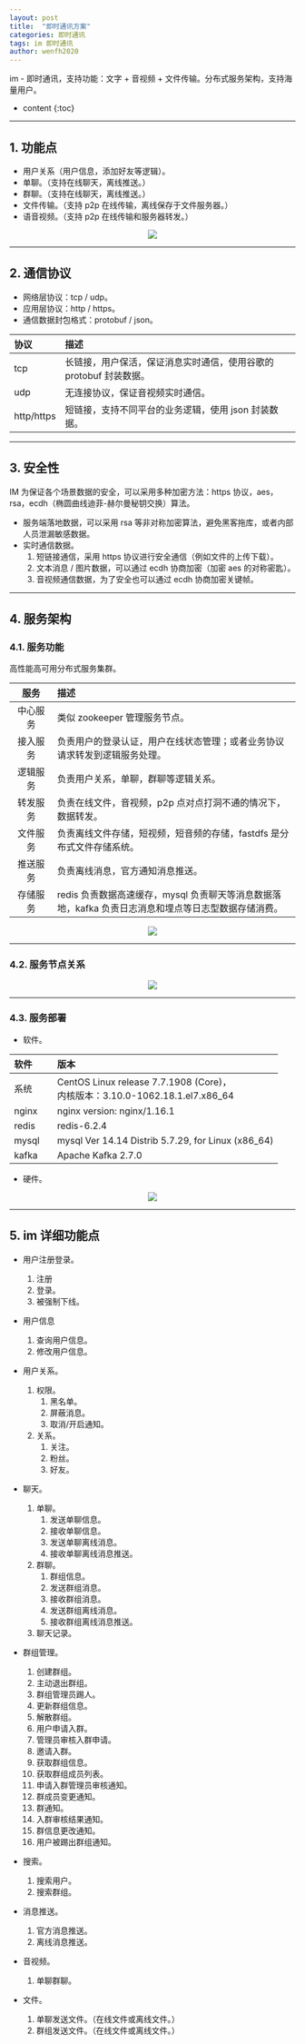 ```yaml
---
layout: post
title:  "即时通讯方案"
categories: 即时通讯
tags: im 即时通讯
author: wenfh2020
---
```


im - 即时通讯，支持功能：文字 + 音视频 + 文件传输。分布式服务架构，支持海量用户。



* content
{:toc}




---

## 1. 功能点

* 用户关系（用户信息，添加好友等逻辑）。
* 单聊。（支持在线聊天，离线推送。）
* 群聊。（支持在线聊天，离线推送。）
* 文件传输。（支持 p2p 在线传输，离线保存于文件服务器。）
* 语音视频。（支持 p2p 在线传输和服务器转发。）

<div align=center><img src="/images/2021-07-08-17-52-18.png" data-action="zoom"/></div>

---

## 2. 通信协议

* 网络层协议：tcp / udp。
* 应用层协议：http / https。
* 通信数据封包格式：protobuf / json。

<style> table th:first-of-type { width: 100px; } </style>
| 协议       | 描述                                                               |
| :--------- | :----------------------------------------------------------------- |
| tcp        | 长链接，用户保活，保证消息实时通信，使用谷歌的 protobuf 封装数据。 |
| udp        | 无连接协议，保证音视频实时通信。                                   |
| http/https | 短链接，支持不同平台的业务逻辑，使用 json 封装数据。               |

---

## 3. 安全性

IM 为保证各个场景数据的安全，可以采用多种加密方法：https 协议，aes，rsa，ecdh（椭圆曲线迪菲-赫尔曼秘钥交换）算法。

* 服务端落地数据，可以采用 rsa 等非对称加密算法，避免黑客拖库，或者内部人员泄漏敏感数据。
* 实时通信数据。
  1. 短链接通信，采用 https 协议进行安全通信（例如文件的上传下载）。
  2. 文本消息 / 图片数据，可以通过 ecdh 协商加密（加密 aes 的对称密匙）。
  3. 音视频通信数据，为了安全也可以通过 ecdh 协商加密关键帧。

---

## 4. 服务架构

### 4.1. 服务功能

高性能高可用分布式服务集群。

<style> table th:first-of-type { width: 60px; } </style>
|   服务   | 描述                                                                                                 |
| :------: | :--------------------------------------------------------------------------------------------------- |
| 中心服务 | 类似 zookeeper 管理服务节点。                                                                        |
| 接入服务 | 负责用户的登录认证，用户在线状态管理；或者业务协议请求转发到逻辑服务处理。                           |
| 逻辑服务 | 负责用户关系，单聊，群聊等逻辑关系。                                                                 |
| 转发服务 | 负责在线文件，音视频，p2p 点对点打洞不通的情况下，数据转发。                                         |
| 文件服务 | 负责离线文件存储，短视频，短音频的存储，fastdfs 是分布式文件存储系统。                               |
| 推送服务 | 负责离线消息，官方通知消息推送。                                                                     |
| 存储服务 | redis 负责数据高速缓存，mysql 负责聊天等消息数据落地，kafka 负责日志消息和埋点等日志型数据存储消费。 |

<div align=center><img src="/images/2021-07-08-17-21-32.png" data-action="zoom"/></div>

---

### 4.2. 服务节点关系

<div align=center><img src="/images/2021-07-08-15-30-14.png" data-action="zoom"/></div>

---

### 4.3. 服务部署

* 软件。

| 软件  | 版本                                                                             |
| :---- | :------------------------------------------------------------------------------- |
| 系统  | CentOS Linux release 7.7.1908 (Core)，<br/>内核版本：3.10.0-1062.18.1.el7.x86_64 |
| nginx | nginx version: nginx/1.16.1                                                      |
| redis | redis-6.2.4                                                                      |
| mysql | mysql  Ver 14.14 Distrib 5.7.29, for Linux (x86_64)                              |
| kafka | Apache Kafka 2.7.0                                                               |

* 硬件。

<div align=center><img src="/images/2021-07-09-00-25-08.png" data-action="zoom"/></div>

---

## 5. im 详细功能点

* 用户注册登录。
  1. 注册
  2. 登录。
  3. 被强制下线。

* 用户信息
  1. 查询用户信息。
  2. 修改用户信息。

* 用户关系。
  1. 权限。
     1. 黑名单。
     2. 屏蔽消息。
     3. 取消/开启通知。
  2. 关系。
     1. 关注。
     2. 粉丝。
     3. 好友。

* 聊天。
  1. 单聊。
     1. 发送单聊信息。
     2. 接收单聊信息。
     3. 发送单聊离线消息。
     4. 接收单聊离线消息推送。
  2. 群聊。
     1. 群组信息。
     2. 发送群组消息。
     3. 接收群组消息。
     4. 发送群组离线消息。
     5. 接收群组离线消息推送。
  3. 聊天记录。

* 群组管理。
  1. 创建群组。
  2. 主动退出群组。
  3. 群组管理员踢人。
  4. 更新群组信息。
  5. 解散群组。
  6. 用户申请入群。
  7. 管理员审核入群申请。
  8. 邀请入群。
  9. 获取群组信息。
  10. 获取群组成员列表。
  11. 申请入群管理员审核通知。
  12. 群成员变更通知。
  13. 群通知。
  14. 入群审核结果通知。
  15. 群信息更改通知。
  16. 用户被踢出群组通知。

* 搜索。
  1. 搜索用户。
  2. 搜索群组。

* 消息推送。
  1. 官方消息推送。
  2. 离线消息推送。

* 音视频。
  1. 单聊群聊。

* 文件。
  1. 单聊发送文件。（在线文件或离线文件。）
  2. 群组发送文件。（在线文件或离线文件。）

